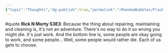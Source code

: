 ```yaml
---
{"topic":"Thoughts","dg-publish":true,"permalink":"/RandomBubbles/FlashThoughts/2017-12-31/","dgPassFrontmatter":true,"noteIcon":""}
---
```



#quote **Rick N Morty S3E3**: Because the thing about repairing, maintaining and cleaning is, it's not an adventure. There's no way to do it so wrong you might die. It's just work. And the bottom line is, some people are okay going to work, and some people... Well, some people would rather die. Each of us gets to choose.